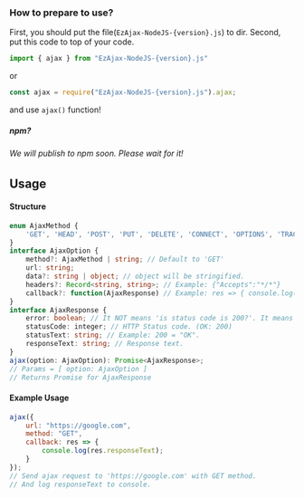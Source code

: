 ### How to prepare to use?
First, you should put the file(`EzAjax-NodeJS-{version}.js`) to dir.
Second, put this code to top of your code.
```javascript
import { ajax } from "EzAjax-NodeJS-{version}.js"
```
or
```javascript
const ajax = require("EzAjax-NodeJS-{version}.js").ajax;
```
and use `ajax()` function!

##### npm?
###### We will publish to npm soon. Please wait for it!

## Usage
#### Structure
```typescript
enum AjaxMethod {
    'GET', 'HEAD', 'POST', 'PUT', 'DELETE', 'CONNECT', 'OPTIONS', 'TRACE', 'PATCH'
}
interface AjaxOption {
    method?: AjaxMethod | string; // Default to 'GET'
    url: string;
    data?: string | object; // object will be stringified.
    headers?: Record<string, string>; // Example: {"Accepts":"*/*"}
    callback?: function(AjaxResponse) // Example: res => { console.log(res.responseText) }
}
interface AjaxResponse {
    error: boolean; // It NOT means 'is status code is 200?'. It means 'network is not connected'.
    statusCode: integer; // HTTP Status code. (OK: 200)
    statusText: string; // Example: 200 = "OK".
    responseText: string; // Response text.
}
ajax(option: AjaxOption): Promise<AjaxResponse>;
// Params = [ option: AjaxOption ]
// Returns Promise for AjaxResponse
```
#### Example Usage
```javascript
ajax({
    url: "https://google.com",
    method: "GET",
    callback: res => {
        console.log(res.responseText);
    }
});
// Send ajax request to 'https://google.com' with GET method.
// And log responseText to console.
```